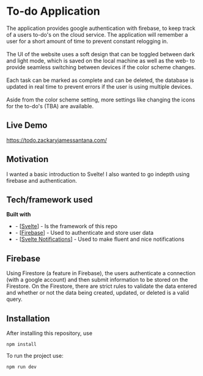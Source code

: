 # To-do Application

The application provides google authentication with firebase, to keep track of a users to-do's on the cloud service. The application will remember a user for a short amount of time to prevent constant relogging in.
<br />
<br />
The UI of the website uses a soft design that can be toggled between dark and light mode, which is saved on the local machine as well as the web- to provide seamless switching between devices if the color scheme changes.
<br />
<br />
Each task can be marked as complete and can be deleted, the database is updated in real time to prevent errors if the user is using multiple devices.
<br />
<br />
Aside from the color scheme setting, more settings like changing the icons for the to-do's (TBA) are available.

## Live Demo

<a href="https://todo.zackaryjamessantana.com/">https://todo.zackaryjamessantana.com/</a>

## Motivation

I wanted a basic introduction to Svelte! I also wanted to go indepth using firebase and authentication.

## Tech/framework used

<b>Built with</b>

<ul>
<li>- [<a href="https://svelte.dev/">Svelte</a>] - Is the framework of this repo</li>
<li>- [<a href="https://firebase.google.com/">Firebase</a>] - Used to authenticate and store user data</li>
<li>- [<a href="https://github.com/beyonk-adventures/svelte-notifications">Svelte Notifications</a>] - Used to make fluent and nice notifications</li>
</ul>

## Firebase

Using Firestore (a feature in Firebase), the users authenticate a connection (with a google account) and then submit information to be stored on the Firestore.
On the Firestore, there are strict rules to validate the data entered and whether or not the data being created, updated, or deleted is a valid query.

## Installation

After installing this repository, use

```
npm install
```

To run the project use:

```
npm run dev
```
